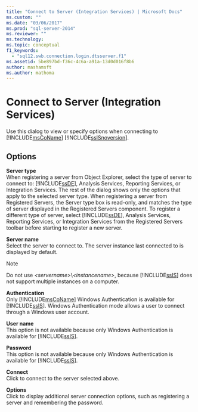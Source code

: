 ```yaml
---
title: "Connect to Server (Integration Services) | Microsoft Docs"
ms.custom: ""
ms.date: "03/06/2017"
ms.prod: "sql-server-2014"
ms.reviewer: ""
ms.technology:
ms.topic: conceptual
f1_keywords: 
  - "sql12.swb.connection.login.dtsserver.f1"
ms.assetid: 5be897bd-f36c-4c6a-a91a-13d0d016f8b6
author: mashamsft
ms.author: mathoma
---
```

# Connect to Server (Integration Services)
  Use this dialog to view or specify options when connecting to [!INCLUDE[msCoName](../includes/msconame-md.md)] [!INCLUDE[ssISnoversion](../includes/ssisnoversion-md.md)].  
  
## Options  
 **Server type**  
 When registering a server from Object Explorer, select the type of server to connect to: [!INCLUDE[ssDE](../includes/ssde-md.md)], Analysis Services, Reporting Services, or Integration Services. The rest of the dialog shows only the options that apply to the selected server type. When registering a server from Registered Servers, the Server type box is read-only, and matches the type of server displayed in the Registered Servers component. To register a different type of server, select [!INCLUDE[ssDE](../includes/ssde-md.md)], Analysis Services, Reporting Services, or Integration Services from the Registered Servers toolbar before starting to register a new server.  
  
 **Server name**  
 Select the server to connect to. The server instance last connected to is displayed by default.  
  
> [!NOTE]  
>  Do not use *\<servername>*\\*\<instancename>*, because [!INCLUDE[ssIS](../includes/ssis-md.md)] does not support multiple instances on a computer.  
  
 **Authentication**  
 Only [!INCLUDE[msCoName](../includes/msconame-md.md)] Windows Authentication is available for [!INCLUDE[ssIS](../includes/ssis-md.md)]. Windows Authentication mode allows a user to connect through a Windows user account.  
  
 **User name**  
 This option is not available because only Windows Authentication is available for [!INCLUDE[ssIS](../includes/ssis-md.md)].  
  
 **Password**  
 This option is not available because only Windows Authentication is available for [!INCLUDE[ssIS](../includes/ssis-md.md)].  
  
 **Connect**  
 Click to connect to the server selected above.  
  
 **Options**  
 Click to display additional server connection options, such as registering a server and remembering the password.  
  
  
